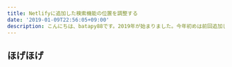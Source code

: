```yaml
---
title: Netlifyに追加した検索機能の位置を調整する
date: '2019-01-09T22:56:05+09:00'
description: こんにちは、batapy88です。2019年が始まりました。今年初めは前回追加した検索機能の位置を調整してみたので、そのときのメモです。
---
```

## ほげほげ
